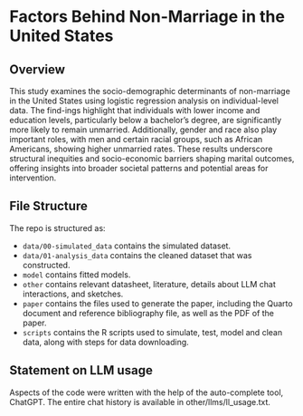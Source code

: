 # Factors Behind Non-Marriage in the United States

## Overview

This study examines the socio-demographic determinants of non-marriage in the United States using logistic regression analysis on individual-level data. The find-ings highlight that individuals with lower income and education levels, particularly below a bachelor’s degree, are significantly more likely to remain unmarried. Additionally, gender and race also play important roles, with men and certain racial groups, such as African Americans, showing higher unmarried rates. These results underscore structural inequities and socio-economic barriers shaping marital outcomes, offering insights into broader societal patterns and potential areas for intervention.


## File Structure

The repo is structured as:

-   `data/00-simulated_data` contains the simulated dataset.
-   `data/01-analysis_data` contains the cleaned dataset that was constructed.
-   `model` contains fitted models. 
-   `other` contains relevant datasheet, literature, details about LLM chat interactions, and sketches.
-   `paper` contains the files used to generate the paper, including the Quarto document and reference bibliography file, as well as the PDF of the paper. 
-   `scripts` contains the R scripts used to simulate, test, model and clean data, along with steps for data downloading.


## Statement on LLM usage

Aspects of the code were written with the help of the auto-complete tool, ChatGPT. The entire chat history is available in other/llms/ll_usage.txt.
